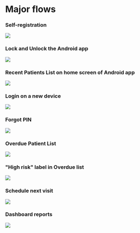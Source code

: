 # Major flows

### Self-registration 

![](../../.gitbook/assets/image%20%2810%29.png)

### Lock and Unlock the Android app

![](../../.gitbook/assets/image%20%284%29.png)

### Recent Patients List on home screen of Android app

![](../../.gitbook/assets/recent-patients-list.jpg)

### Login on a new device

![](../../.gitbook/assets/image%20%283%29.png)

### Forgot PIN 

![](../../.gitbook/assets/image%20%288%29.png)

### Overdue Patient List

![](../../.gitbook/assets/overdue-list.jpg)

### "High risk" label in Overdue list

![](../../.gitbook/assets/image%20%282%29.png)

### Schedule next visit

![](../../.gitbook/assets/image%20%289%29.png)

### Dashboard reports

![](../../.gitbook/assets/recent-patients-list%20%282%29.jpg)

